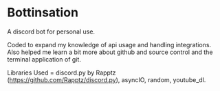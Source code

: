 # Bottinsation
A discord bot for personal use.

Coded to expand my knowledge of api usage and handling integrations.
Also helped me learn a bit more about github and source control and the terminal application of git.

Libraries Used = discord.py by Rapptz (https://github.com/Rapptz/discord.py), asyncIO, random, youtube_dl.
